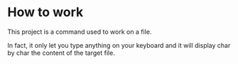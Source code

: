 # How to work

This project is a command used to work on a file.

In fact, it only let you type anything on your keyboard and it will display char by char the content of the target file.
